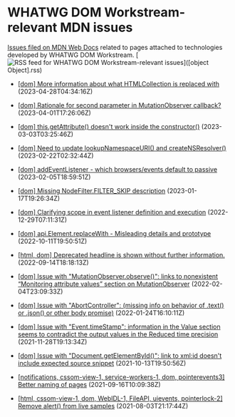 # WHATWG DOM Workstream-relevant MDN issues

[Issues filed on MDN Web Docs](https://github.com/mdn/content/issues) related to pages attached to technologies developed by WHATWG DOM Workstream. [![RSS feed for WHATWG DOM Workstream-relevant issues](https://www.w3.org/QA/2007/04/feed_icon)]([object Object].rss)

* [[dom] More information about what HTMLCollection is replaced with](https://github.com/mdn/content/issues/26470) (2023-04-28T04:34:16Z)
  
* [[dom] Rationale for second parameter in MutationObserver callback?](https://github.com/mdn/content/issues/25839) (2023-04-01T17:26:06Z)
  
* [[dom] this.getAttribute() doesn't work inside the constructor()](https://github.com/mdn/content/issues/25028) (2023-03-03T03:25:46Z)
  
* [[dom] Need to update lookupNamespaceURI() and createNSResolver()](https://github.com/mdn/content/issues/24724) (2023-02-22T02:32:44Z)
  
* [[dom] addEventListener - which browsers/events default to passive](https://github.com/mdn/content/issues/24181) (2023-02-05T18:59:51Z)
  
* [[dom] Missing NodeFilter.FILTER_SKIP description](https://github.com/mdn/content/issues/23728) (2023-01-17T19:26:34Z)
  
* [[dom] Clarifying scope in event listener definition and execution](https://github.com/mdn/content/issues/23253) (2022-12-29T07:11:31Z)
  
* [[dom] api.Element.replaceWith - Misleading details and prototype](https://github.com/mdn/content/issues/21497) (2022-10-11T19:50:51Z)
  
* [[html, dom] Deprecated headline is shown without further information.](https://github.com/mdn/content/issues/20730) (2022-09-14T18:18:13Z)
  
* [[dom] Issue with "MutationObserver.observe()": links to nonexistent “Monitoring attribute values” section on MutationObserver](https://github.com/mdn/content/issues/12741) (2022-02-04T23:09:33Z)
  
* [[dom] Issue with "AbortController": (missing info on behavior of .text() or .json() or other body promise)](https://github.com/mdn/content/issues/12387) (2022-01-24T16:10:11Z)
  
* [[dom] Issue with "Event.timeStamp": information in the Value section seems to contradict the output values in the Reduced time precision](https://github.com/mdn/content/issues/10839) (2021-11-28T19:13:34Z)
  
* [[dom] Issue with "Document.getElementById()": link to xml:id doesn't include expected source snippet](https://github.com/mdn/content/issues/9777) (2021-10-13T19:50:56Z)
  
* [[notifications, cssom-view-1, service-workers-1, dom, pointerevents3] Better naming of pages](https://github.com/mdn/content/issues/8977) (2021-09-16T10:09:38Z)
  
* [[html, cssom-view-1, dom, WebIDL-1, FileAPI, uievents, pointerlock-2] Remove alert() from live samples](https://github.com/mdn/content/issues/7566) (2021-08-03T21:17:44Z)
  

